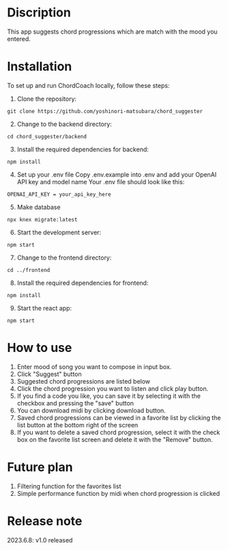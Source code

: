 # Discription

This app suggests chord progressions which are match with the mood you entered.

# Installation

To set up and run ChordCoach locally, follow these steps:

1. Clone the repository:

```
git clone https://github.com/yoshinori-matsubara/chord_suggester
```

2. Change to the backend directory:

```
cd chord_suggester/backend
```

3. Install the required dependencies for backend:

```
npm install
```

4. Set up your .env file
   Copy .env.example into .env and add your OpenAI API key and model name
   Your .env file should look like this:

```
OPENAI_API_KEY = your_api_key_here
```

5. Make database

```
npx knex migrate:latest
```

6. Start the development server:

```
npm start
```

7. Change to the frontend directory:

```
cd ../frontend
```

8. Install the required dependencies for frontend:

```
npm install
```

9. Start the react app:

```
npm start
```

# How to use

1. Enter mood of song you want to compose in input box.
2. Click "Suggest" button
3. Suggested chord progressions are listed below
4. Click the chord progression you want to listen and click play button.
5. If you find a code you like, you can save it by selecting it with the checkbox and pressing the "save" button
6. You can download midi by clicking download button.
7. Saved chord progressions can be viewed in a favorite list by clicking the list button at the bottom right of the screen
8. If you want to delete a saved chord progression, select it with the check box on the favorite list screen and delete it with the "Remove" button.

# Future plan

1. Filtering function for the favorites list
2. Simple performance function by midi when chord progression is clicked

# Release note

2023.6.8: v1.0 released
